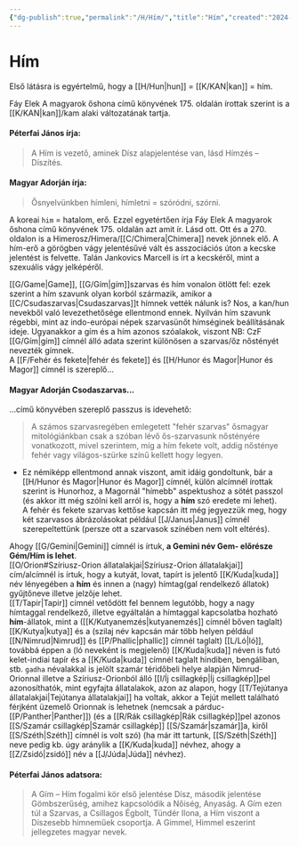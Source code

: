 ```yaml
---
{"dg-publish":true,"permalink":"/H/Hím/","title":"Hím","created":"2024-05-01T14:44","updated":"2025-07-17T22:44"}
---
```



# Hím

Első látásra is egyértelmű, hogy a [[H/Hun\|hun]] = [[K/KAN\|kan]] = hím.  

Fáy Elek A magyarok őshona című könyvének 175. oldalán írottak szerint is a [[K/KAN\|kan]]/kam alaki változatának tartja.  

#### Péterfai János írja:

> A Hím is vezető, aminek Dísz alapjelentése van, lásd Hímzés – Díszítés.  

#### Magyar Adorján írja:

> Ősnyelvünkben hímleni, hímletni = szóródni, szórni.  

A koreai `him` = hatalom, erő. Ezzel egyetértően írja Fáy Elek A magyarok őshona című könyvének 175. oldalán azt amit ír. Lásd ott. Ott és a 270. oldalon is a Himerosz/Himera/[[C/Chimera\|Chimera]] nevek jönnek elő. A hím-erő a görögben vágy jelentésűvé vált és asszociációs úton a kecske jelentést is felvette. Talán Jankovics Marcell is írt a kecskéről, mint a szexuális vágy jelképéről.  

[[G/Game\|Game]], [[G/Gím\|gím]]szarvas és hím vonalon ötlött fel: ezek szerint a hím szavunk olyan korból származik, amikor a [[C/Csudaszarvas\|Csudaszarvas]]t hímnek vették nálunk is? Nos, a kan/hun nevekből való levezethetősége ellentmond ennek. Nyilván hím szavunk régebbi, mint az indo-európai népek szarvasünőt hímséginek beállításának ideje. Ugyanakkor a gím és a hím azonos szóalakok, viszont NB: CzF [[G/Gím\|gím]] címnél álló adata szerint különösen a szarvas/őz nőstényét nevezték gímnek.  
A [[F/Fehér és fekete\|fehér és fekete]] és [[H/Hunor és Magor\|Hunor és Magor]] címnél is szereplő...

#### Magyar Adorján Csodaszarvas...  

...című könyvében szereplő passzus is idevehető:  
> A számos szarvasregében emlegetett "fehér szarvas" ősmagyar mitológiánkban csak a szóban lévő ős-szarvasunk nőstényére vonatkozott, mivel szerintem, míg a hím fekete volt, addig nősténye fehér vagy világos-szürke színű kellett hogy legyen.  
- Ez némiképp ellentmond annak viszont, amit idáig gondoltunk, bár a [[H/Hunor és Magor\|Hunor és Magor]] címnél, külön alcímnél írottak szerint is Hunorhoz, a Magornál "hímebb" aspektushoz a sötét passzol (és akkor itt még szólni kell arról is, hogy a **hím** szó eredete mi lehet). <br/>
A fehér és fekete szarvas kettőse kapcsán itt még jegyezzük meg, hogy két szarvasos ábrázolásokat például [[J/Janus\|Janus]] címnél szerepeltettünk (persze ott a szarvasok színében nem volt eltérés).  

Ahogy [[G/Gemini\|Gemini]] címnél is írtuk, **a Gemini név Gem- előrésze Gém/Hím is lehet**.  
[[O/Orion#Szíriusz-Orion állatalakjai\|Szíriusz-Orion állatalakjai]] cím/alcímnél is írtuk, hogy a kutyát, lovat, tapírt is jelentő [[K/Kuda\|kuda]] név lényegében a **hím** és innen a (nagy) hímtag(gal rendelkező állatok) gyűjtőneve illetve jelzője lehet.  
[[T/Tapir\|Tapir]] címnél vetődött fel bennem legutóbb, hogy a nagy hímtaggal rendelkező, illetve egyáltalán a hímtaggal kapcsolatba hozható **hím**-állatok, mint a ([[K/Kutyanemzés\|kutyanemzés]] címnél bőven taglalt) [[K/Kutya\|kutya]] és a (szilaj név kapcsán már több helyen például [[N/Nimrud\|Nimrud]] és [[P/Phallic\|phallic]] címnél taglalt) [[L/Ló\|ló]], továbbá éppen a (ló neveként is megjelenő) [[K/Kuda\|kuda]] néven is futó kelet-indiai tapír és a [[K/Kuda\|kuda]] címnél taglalt hindiben, bengáliban, stb. `gadha` névalakkal is jelölt szamár téridőbeli helye alapján Nimrud-Orionnal illetve a Szíriusz-Orionból álló [[I/Íj csillagkép\|Íj csillagkép]]pel azonosíthatók, mint egyfajta állatalakok, azon az alapon, hogy [[T/Tejútanya állatalakjai\|Tejútanya állatalakjai]] ha voltak, akkor a Tejút mellett található férjként üzemelő Orionnak is lehetnek (nemcsak a párduc-[[P/Panther\|Panther]]) (és a [[R/Rák csillagkép\|Rák csillagkép]]pel azonos [[S/Szamár csillagkép\|Szamár csillagkép]] [[S/Szamár\|szamár]]a, kiről [[S/Széth\|Széth]] címnél is volt szó) (ha már itt tartunk, [[S/Széth\|Széth]] neve pedig kb. úgy aránylik a [[K/Kuda\|kuda]] névhez, ahogy a [[Z/Zsidó\|zsidó]] név a [[J/Júda\|Júda]] névhez).  

#### Péterfai János adatsora:  

> A Gím – Hím fogalmi kör első jelentése Dísz, második jelentése Gömbszerűség, amihez kapcsolódik a Nőiség, Anyaság. A Gím ezen túl a Szarvas, a Csillagos Égbolt, Tündér Ilona, a Hím viszont a Díszesebb hímneműek csoportja. A Gimmel, Himmel eszerint jellegzetes magyar nevek.  

  
  